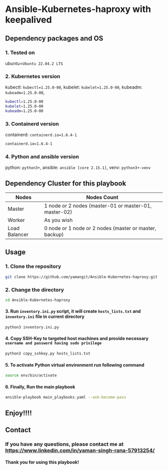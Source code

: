 # Ansible-Kubernetes-haproxy with keepalived

## Dependency packages and OS
### 1. Tested on
ubuntu=`Ubuntu 22.04.2 LTS`

### 2. Kubernetes version
kubectl: `kubectl=1.25.0-00`, 
kubelet: `kubelet=1.25.0-00`, 
kubeadm: `kubeadm=1.25.0-00`, 
```bash
kubectl=1.25.0-00
kubelet=1.25.0-00
kubeadm=1.25.0-00
```
### 3. Containerd version
containerd: `containerd.io=1.6.4-1`
```bash
containerd.io=1.6.4-1
```

### 4. Python and ansible version
python: `python3+`, 
ansible: `ansible [core 2.15.1]`,
venv: `python3+-venv` 

## Dependency Cluster for this playbook
|    Nodes     |                         Nodes Count                               |
|--------------|-------------------------------------------------------------------|
| Master       | 1 node  or 2 nodes (master-01 or master-01, master-02)            |
| Worker       | As you wish                                                       |
| Load Balancer| 0 node or 1 node or 2 nodes (master or master, backup)            |

## Usage

### 1. Clone the repository
```bash
git clone https://github.com/yamangit/Ansible-Kubernetes-haproxy.git
```

### 2. Change the directory
```bash
cd Ansible-Kubernetes-haproxy
```

#### 3. Run `inventory.ini.py` script, it will create `hosts_lists.txt` and `inventory.ini` file in current directory
```bash
python3 inventory.ini.py
```

#### 4. Copy SSH-Key to targeted host machines and provide necessary `username and password having sudo privilege`
```bash
python3 copy_sshkey.py hosts_lists.txt
```

#### 5. To activate Python virtual environment run following command
```bash
source env/bin/activate
```
#### 6. Finally, Run the main playbook
```bash
ansible-playbook main_playbooks.yaml --ask-become-pass
```
## Enjoy!!!!


## Contact
### If you have any questions, please contact me at https://www.linkedin.com/in/yaman-singh-rana-57913254/
#### Thank you for using this playbook!
